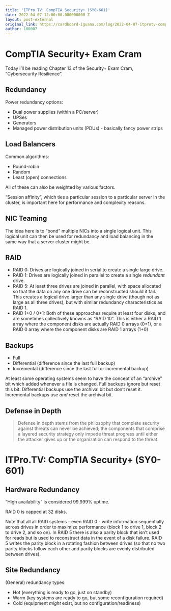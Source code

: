 ```yaml
---
title: 'ITPro.TV: CompTIA Security+ (SY0-601)'
date: 2022-04-07 12:00:00.000000000 Z
layout: post-external
original_link: https://cardboard-iguana.com/log/2022-04-07-itprotv-comptia-security-plus.html
author: 100007
---
```


# CompTIA Security+ Exam Cram

Today I’ll be reading Chapter 13 of the Security+ Exam Cram, “Cybersecurity Resilience”.

## Redundancy

Power redundancy options:

- Dual power supplies (within a PC/server)
- UPSes
- Generators
- Managed power distribution units (PDUs) - basically fancy power strips

## Load Balancers

Common algorithms:

- Round-robin
- Random
- Least (open) connections

All of these can also be weighted by various factors.

“Session affinity”, which ties a particular session to a particular server in the cluster, is important here for performance and complexity reasons.

## NIC Teaming

The idea here is to “bond” multiple NICs into a single logical unit. This logical unit can then be used for redundancy and load balancing in the same way that a server cluster might be.

## RAID

- RAID 0: Drives are logically joined in serial to create a single large drive.
- RAID 1: Drives are logically joined in parallel to create a single _redundant_ drive.
- RAID 5: At least three drives are joined in parallel, with space allocated so that the data on any one drive can be reconstructed should it fail. This creates a logical drive larger than any single drive (though not as large as all three drives), but with similar redundancy characteristics as RAID 1.
- RAID 1+0 / 0+1: Both of these approaches require at least four disks, and are sometimes collectively knowns as “RAID 10”. This is either a RAID 1 array where the component disks are actually RAID 0 arrays (0+1), or a RAID 0 array where the component disks are RAID 1 arrays (1+0)

## Backups

- Full
- Differential (difference since the last full backup)
- Incremental (difference since the last full or incremental backup)

At least some operating systems seem to have the concept of an “archive” bit which added whenever a file is changed. Full backups ignore but reset this bit. Differential backups use the archival bit but don’t reset it. Incremental backups use _and_ reset the archival bit.

## Defense in Depth

> Defense in depth stems from the philosophy that complete security against threats can never be achieved; the components that comprise a layered security strategy only impede threat progress until either the attacker gives up or the organization can respond to the threat.

# ITPro.TV: CompTIA Security+ (SY0-601)

## Hardware Redundancy

“High availability” is considered 99.999% uptime.

RAID 0 is capped at 32 disks.

Note that all all RAID systems - even RAID 0 - write information sequentially across drives in order to maximize performance (block 1 to drive 1, block 2 to drive 2, and so on). In RAID 5 there is also a parity block that isn’t used for reads but is used to reconstruct data in the event of a disk failure. RAID 5 writes the parity block in a rotating fashion between drives (so that no two parity blocks follow each other and parity blocks are evenly distributed between drives).

## Site Redundancy

(General) redundancy types:

- Hot (everything is ready to go, just on standby)
- Warm (key systems are ready to go, but some reconfiguration required)
- Cold (equipment _might_ exist, but no configuration/readiness)
